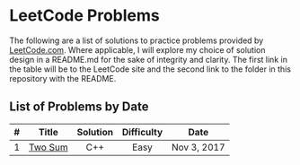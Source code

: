 # LeetCode Problems

The following are a list of solutions to practice problems provided by [LeetCode.com](https://leetcode.com/). Where applicable, I will explore my choice of solution design in a README.md for the sake of integrity and clarity. The first link in the table will be to the LeetCode site and the second link to the folder in this repository with the README.

## List of Problems by Date

| # | Title | Solution | Difficulty | Date |
|:-:|:-----:|:--------:|:----------:|:----:|
|1|[Two Sum](https://leetcode.com/problems/two-sum/description/) | C++ | Easy | Nov 3, 2017 |
